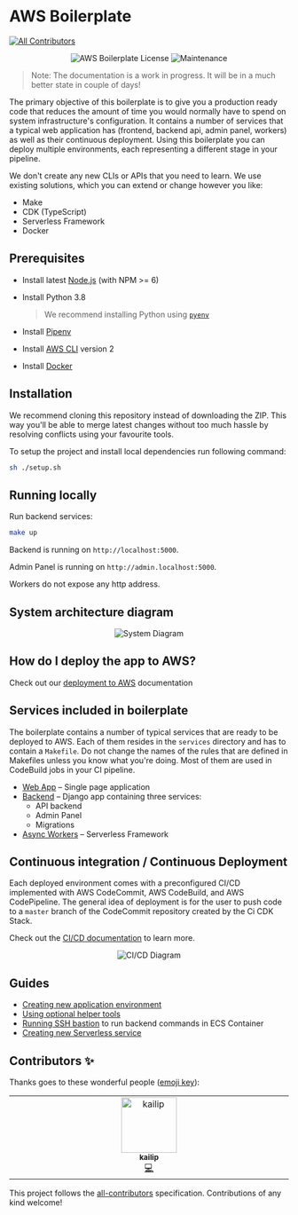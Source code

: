 # AWS Boilerplate
<!-- ALL-CONTRIBUTORS-BADGE:START - Do not remove or modify this section -->
[![All Contributors](https://img.shields.io/badge/all_contributors-1-orange.svg?style=flat-square)](#contributors-)
<!-- ALL-CONTRIBUTORS-BADGE:END -->

<p align="center"><img src="https://img.shields.io/badge/License-MIT-blue.svg" alt="AWS Boilerplate License" /> <img src="https://img.shields.io/badge/Maintained%3F-yes-green.svg" alt="Maintenance" /> </p>

> Note: The documentation is a work in progress. It will be in a much better state in couple of days!

The primary objective of this boilerplate is to give you a production ready code that reduces the amount of time you 
would normally have to spend on system infrastructure's configuration. It contains a number of services that a typical
web application has (frontend, backend api, admin panel, workers) as well as their continuous deployment. Using this 
boilerplate you can deploy multiple environments, each representing a different stage in your pipeline.

We don't create any new CLIs or APIs that you need to learn. We use existing solutions, 
which you can extend or change however you like:
* Make
* CDK (TypeScript)
* Serverless Framework
* Docker

## Prerequisites

- Install latest [Node.js](https://nodejs.org/en/download/package-manager/#macos) (with NPM >= 6)
- Install Python 3.8
  
  > We recommend installing Python using [`pyenv`](https://github.com/pyenv/pyenv)
                          
- Install [Pipenv](https://github.com/pypa/pipenv#installation)
- Install [AWS CLI](https://docs.aws.amazon.com/cli/latest/userguide/cli-chap-install.html) version 2
- Install [Docker](https://docs.docker.com/get-docker)

## Installation
We recommend cloning this repository instead of downloading the ZIP. This way you'll be able to
merge latest changes without too much hassle by resolving conflicts using your favourite tools. 

To setup the project and install local dependencies run following command:

```sh
sh ./setup.sh
```

## Running locally

Run backend services:
```sh
make up
```

Backend is running on `http://localhost:5000`.

Admin Panel is running on `http://admin.localhost:5000`.

Workers do not expose any http address.

## System architecture diagram

<p align="center"> <img src="/docs/images/system-diagram-v1.png" alt="System Diagram" /> </p>

## How do I deploy the app to AWS?

Check out our [deployment to AWS](/docs/guides/aws-deployment.md) documentation

## Services included in boilerplate

The boilerplate contains a number of typical services that are ready to be deployed to AWS.
Each of them resides in the `services` directory and has to contain a `Makefile`. Do not change the names of the rules
that are defined in Makefiles unless you know what you're doing. Most of them are used in CodeBuild jobs in your CI 
pipeline.

- [Web App](/services/webapp) – Single page application
- [Backend](/services/backend) – Django app containing three services:
    * API backend
    * Admin Panel
    * Migrations
- [Async Workers](/services/workers) – Serverless Framework


## Continuous integration / Continuous Deployment

Each deployed environment comes with a preconfigured CI/CD implemented with AWS CodeCommit, AWS CodeBuild, 
and AWS CodePipeline. The general idea of deployment is for the user to push code to a `master` branch of the CodeCommit 
repository created by the Ci CDK Stack.
 
Check out the [CI/CD documentation](/docs/cicd) to learn more.

<p align="center"> <img src="/docs/images/cicd-diagram-v3.png" alt="CI/CD Diagram" /> </p>

## Guides
- [Creating new application environment](/docs/app-environment)
- [Using optional helper tools](/docs/global-tools.md)
- [Running SSH bastion](/docs/ssh-bastion.md) to run backend commands in ECS Container
- [Creating new Serverless service](/docs/misc/create-new-serverless-service.md)

## Contributors ✨

Thanks goes to these wonderful people ([emoji key](https://allcontributors.org/docs/en/emoji-key)):

<!-- ALL-CONTRIBUTORS-LIST:START - Do not remove or modify this section -->
<!-- prettier-ignore-start -->
<!-- markdownlint-disable -->
<table>
  <tbody>
    <tr>
      <td align="center" valign="top" width="14.28%"><a href="https://github.com/kailip"><img src="https://avatars.githubusercontent.com/u/2745042?v=4?s=100" width="100px;" alt="kailip"/><br /><sub><b>kailip</b></sub></a><br /><a href="https://github.com/apptension/aws-boilerplate/commits?author=kailip" title="Code">💻</a></td>
    </tr>
  </tbody>
</table>

<!-- markdownlint-restore -->
<!-- prettier-ignore-end -->

<!-- ALL-CONTRIBUTORS-LIST:END -->

This project follows the [all-contributors](https://github.com/all-contributors/all-contributors) specification. Contributions of any kind welcome!